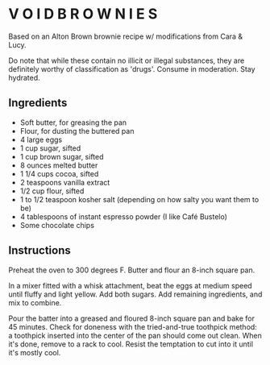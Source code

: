 V O I D B R O W N I E S 
=======================

Based on an Alton Brown brownie recipe w/ modifications from Cara & Lucy.

Do note that while these contain no illicit or illegal substances, they are definitely worthy of classification as 'drugs'. Consume in moderation. Stay hydrated.

Ingredients
-----------

 + Soft butter, for greasing the pan
 + Flour, for dusting the buttered pan
 + 4 large eggs
 + 1 cup sugar, sifted
 + 1 cup brown sugar, sifted
 + 8 ounces melted butter
 + 1 1/4 cups cocoa, sifted
 + 2 teaspoons vanilla extract
 + 1/2 cup flour, sifted
 + 1 to 1/2 teaspoon kosher salt (depending on how salty you want them to be)
 + 4 tablespoons of instant espresso powder (I like Café Bustelo)
 + Some chocolate chips
 
Instructions
------------

Preheat the oven to 300 degrees F. Butter and flour an 8-inch square pan.

In a mixer fitted with a whisk attachment, beat the eggs at medium speed until fluffy and light yellow. Add both sugars. Add remaining ingredients, and mix to combine.

Pour the batter into a greased and floured 8-inch square pan and bake for 45 minutes. Check for doneness with the tried-and-true toothpick method: a toothpick inserted into the center of the pan should come out clean. When it's done, remove to a rack to cool. Resist the temptation to cut into it until it's mostly cool.

